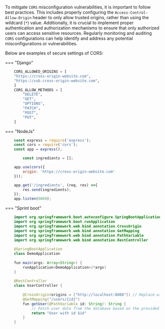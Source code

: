 To mitigate `CORS` misconfiguration vulnerabilities, it is important to follow best practices. This includes properly configuring the `Access-Control-Allow-Origin` header to only allow trusted origins, rather than using the wildcard (`*`) value. Additionally, it is crucial to implement proper authentication and authorization mechanisms to ensure that only authorized users can access sensitive resources. Regularly monitoring and auditing `CORS` configurations can help identify and address any potential misconfigurations or vulnerabilities.

Below are examples of secure settings of CORS:

=== "Django"
   ```Python
       CORS_ALLOWED_ORIGINS = [
       "https://cross-origin-website.com",
       "https://sub.cross-origin-website.com",
       ]
       CORS_ALLOW_METHODS = [
           "DELETE",
           "GET",
           "OPTIONS",
           "PATCH",
           "POST",
           "PUT",
       ]
   ```

=== "NodeJs"
   ```javascript
       const express = require('express');
       const cors = require('cors');
       const app = express();
   
           const ingredients = [];
   
       app.use(cors({
           origin: 'https://cross-origin-website.com'
       }));
   
       app.get('/ingredients', (req, res) =>{
           res.send(ingredients);
       });
       app.listen(6069);
   ```
   

=== "Sprint boot"
   ```java
       import org.springframework.boot.autoconfigure.SpringBootApplication
       import org.springframework.boot.runApplication
       import org.springframework.web.bind.annotation.CrossOrigin
       import org.springframework.web.bind.annotation.GetMapping
       import org.springframework.web.bind.annotation.PathVariable
       import org.springframework.web.bind.annotation.RestController
       
       @SpringBootApplication
       class DemoApplication
       
       fun main(args: Array<String>) {
           runApplication<DemoApplication>(*args)
       }
       
       @RestController
       class UserController {
       
           @CrossOrigin(origins = ["http://localhost:8080"]) // Replace with your allowed origin(s)
           @GetMapping("/users/{id}")
           fun getUser(@PathVariable id: String): String {
               // Fetch user data from the database based on the provided id
               return "User with id $id"
           }
       }
   ```
   